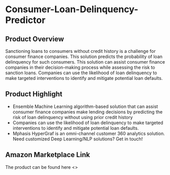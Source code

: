 # Consumer-Loan-Delinquency-Predictor

## Product Overview
Sanctioning loans to consumers without credit history is a challenge for consumer finance companies. This solution predicts the probability of loan delinquency for such consumers. This solution can assist consumer finance companies in their decision-making process while assessing the risk to sanction loans. Companies can use the likelihood of loan delinquency to make targeted interventions to identify and mitigate potential loan defaults.

## Product Highlight
* Ensemble Machine Learning algorithm-based solution that can assist consumer finance companies make lending decisions by predicting the risk of loan delinquency without using prior credit history
* Companies can use the likelihood of loan delinquency to make targeted interventions to identify and mitigate potential loan defaults. 
* Mphasis HyperGraf is an omni-channel customer 360 analytics solution. Need customized Deep Learning/NLP solutions? Get in touch!

## Amazon Marketplace Link
The product can be found here <>

